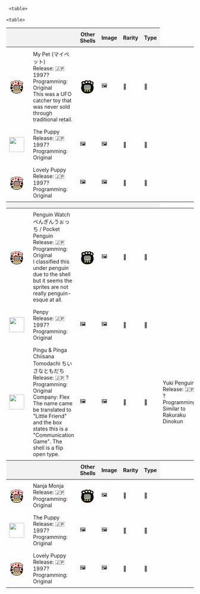 <table>
  <thead>
    <tr>
      <th style="background-color:#f2f2f2; padding:8px;"></th>
      <th style="background-color:#f2f2f2; padding:8px;"></th>
      <th style="background-color:#f2f2f2; padding:8px;">Other Shells</th>
      <th style="background-color:#f2f2f2; padding:8px;">Image</th>
       <th style="background-color:#f2f2f2; padding:8px;">Rarity</th>
       <th style="background-color:#f2f2f2; padding:8px;">Type</th>
    </tr>
  </thead>
  <tbody>
    <tr>
      <td style="padding:8px;">
        <img src="images/pixel_mypet01.png" alt="Dalmation" style="vertical-align:middle; margin-right:8px; width:40px; height:40px;">
      </td>
      <td style="padding:8px;">My Pet (マイペット)<br>Release: 🇯🇵 1997?<br>
        Programming: Original<br>
        This was a UFO catcher toy that was never sold through traditional retail.</td>
       <td style="padding:8px;">
      <img src="images/pixel_mypet02.png" alt="Black & White" style="vertical-align:middle; margin-right:8px; width:40px; height:40px;">
      </td>
      <td style="padding:8px;">🖼️</td>
      <td style="padding:8px;">💎</td>
       <td style="padding:8px;">🐶</td>
    </tr>
    <tr>
      <td style="padding:8px;">
        <img src="images/pixel_thepuppy01.png" alt="" style="vertical-align:middle; margin-right:8px; width:40px; height:40px;">
      </td>
      <td style="padding:8px;">The Puppy<br>Release: 🇯🇵 1997?<br>Programming: Original</td>
       <td style="padding:8px;">🖼️</td>
      <td style="padding:8px;">🖼️</td>
      <td style="padding:8px;">💎</td>
       <td style="padding:8px;">🐶</td>
    </tr>
        <tr>
      <td style="padding:8px;">
        <img src="images/pixel_mypet01.png" alt="" style="vertical-align:middle; margin-right:8px; width:40px; height:40px;">
      </td>
      <td style="padding:8px;">Lovely Puppy<br>Release: 🇯🇵 1997?<br>Programming: Original</td>
      <td style="padding:8px;">🖼️</td>
      <td style="padding:8px;">🖼️</td>
      <td style="padding:8px;">💎</td>
       <td style="padding:8px;">🐶</td>
    </tr>


     <table>
  <thead>
    <tr>
      <th style="background-color:#f2f2f2; padding:8px;"></th>
      <th style="background-color:#f2f2f2; padding:8px;"></th>
      <th style="background-color:#f2f2f2; padding:8px;"></th>
      <th style="background-color:#f2f2f2; padding:8px;"></th>
       <th style="background-color:#f2f2f2; padding:8px;"></th>
       <th style="background-color:#f2f2f2; padding:8px;"></th>
    </tr>
  </thead>
  <tbody>
    <tr>
      <td style="padding:8px;">
        <img src="images/pixel_mypet01.png" alt="Dalmation" style="vertical-align:middle; margin-right:8px; width:40px; height:40px;">
      </td>
      <td style="padding:8px;">Penguin Watch ぺんぎんうぉっち / Pocket Penguin<br>Release: 🇯🇵 <br>
        Programming: Original<br>I classified this under penguin due to the shell but it seems the sprites are not really penguin-esque at all. 
        </td>
       <td style="padding:8px;">
      <img src="images/pixel_mypet02.png" alt="Black & White" style="vertical-align:middle; margin-right:8px; width:40px; height:40px;">
      </td>
      <td style="padding:8px;">🖼️</td>
      <td style="padding:8px;">💎</td>
       <td style="padding:8px;">🐧</td>
    </tr>
    <tr>
      <td style="padding:8px;">
        <img src="images/pixel_penpy01.png" alt="" style="vertical-align:middle; margin-right:8px; width:40px; height:40px;">
      </td>
      <td style="padding:8px;">Penpy<br>Release: 🇯🇵 1997?<br>Programming: Original</td>
       <td style="padding:8px;">🖼️</td>
      <td style="padding:8px;">🖼️</td>
      <td style="padding:8px;">💎</td>
       <td style="padding:8px;">🐧</td>
    </tr>
        <tr>
      <td style="padding:8px;">
        <img src="images/pixel_pingufriends01.png" alt="" style="vertical-align:middle; margin-right:8px; width:40px; height:40px;">
      </td>
      <td style="padding:8px;">Pingu & Pinga Chiisana Tomodachi ちいさなともだち<br>Release: 🇯🇵 ?<br>Programming: Original<br>Company: Flex<br>The name came be translated to "Little Friend" and the box states this is a "Communication Game". The shell is a flip open type.</td>
      <td style="padding:8px;">🖼️</td>
      <td style="padding:8px;">🖼️</td>
      <td style="padding:8px;">💎</td>
       <td style="padding:8px;">🐧</td>
                <td style="padding:8px;">Yuki Penguin<br>Release: 🇯🇵 ?<br>Programming: Similar to Rakuraku Dinokun<br></td>
      <td style="padding:8px;">🖼️</td>
      <td style="padding:8px;">🖼️</td>
      <td style="padding:8px;">💎</td>
       <td style="padding:8px;">🐧</td>
    </tr>


    <table>
  <thead>
    <tr>
      <th style="background-color:#f2f2f2; padding:8px;"></th>
      <th style="background-color:#f2f2f2; padding:8px;"></th>
      <th style="background-color:#f2f2f2; padding:8px;">Other Shells</th>
      <th style="background-color:#f2f2f2; padding:8px;">Image</th>
       <th style="background-color:#f2f2f2; padding:8px;">Rarity</th>
       <th style="background-color:#f2f2f2; padding:8px;">Type</th>
    </tr>
  </thead>
  <tbody>
    <tr>
      <td style="padding:8px;">
        <img src="images/pixel_mypet01.png" alt="Dalmation" style="vertical-align:middle; margin-right:8px; width:40px; height:40px;">
      </td>
      <td style="padding:8px;">Nanja Monja<br>Release: 🇯🇵 <br>
        Programming: Original<br>
        </td>
       <td style="padding:8px;">
      <img src="images/pixel_mypet02.png" alt="Black & White" style="vertical-align:middle; margin-right:8px; width:40px; height:40px;">
      </td>
      <td style="padding:8px;">🖼️</td>
      <td style="padding:8px;">💎</td>
       <td style="padding:8px;">🐶</td>
    </tr>
    <tr>
      <td style="padding:8px;">
        <img src="images/pixel_thepuppy01.png" alt="" style="vertical-align:middle; margin-right:8px; width:40px; height:40px;">
      </td>
      <td style="padding:8px;">The Puppy<br>Release: 🇯🇵 1997?<br>Programming: Original</td>
       <td style="padding:8px;">🖼️</td>
      <td style="padding:8px;">🖼️</td>
      <td style="padding:8px;">💎</td>
       <td style="padding:8px;">🐶</td>
    </tr>
        <tr>
      <td style="padding:8px;">
        <img src="images/pixel_mypet01.png" alt="" style="vertical-align:middle; margin-right:8px; width:40px; height:40px;">
      </td>
      <td style="padding:8px;">Lovely Puppy<br>Release: 🇯🇵 1997?<br>Programming: Original</td>
      <td style="padding:8px;">🖼️</td>
      <td style="padding:8px;">🖼️</td>
      <td style="padding:8px;">💎</td>
       <td style="padding:8px;">🐶</td>
    </tr>

